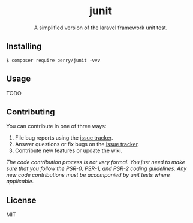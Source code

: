 <h1 align="center"> junit </h1>

<p align="center"> A simplified version of the laravel framework unit test.</p>


## Installing

```shell
$ composer require perry/junit -vvv
```

## Usage

TODO

## Contributing

You can contribute in one of three ways:

1. File bug reports using the [issue tracker](https://github.com/perry/junit/issues).
2. Answer questions or fix bugs on the [issue tracker](https://github.com/perry/junit/issues).
3. Contribute new features or update the wiki.

_The code contribution process is not very formal. You just need to make sure that you follow the PSR-0, PSR-1, and PSR-2 coding guidelines. Any new code contributions must be accompanied by unit tests where applicable._

## License

MIT